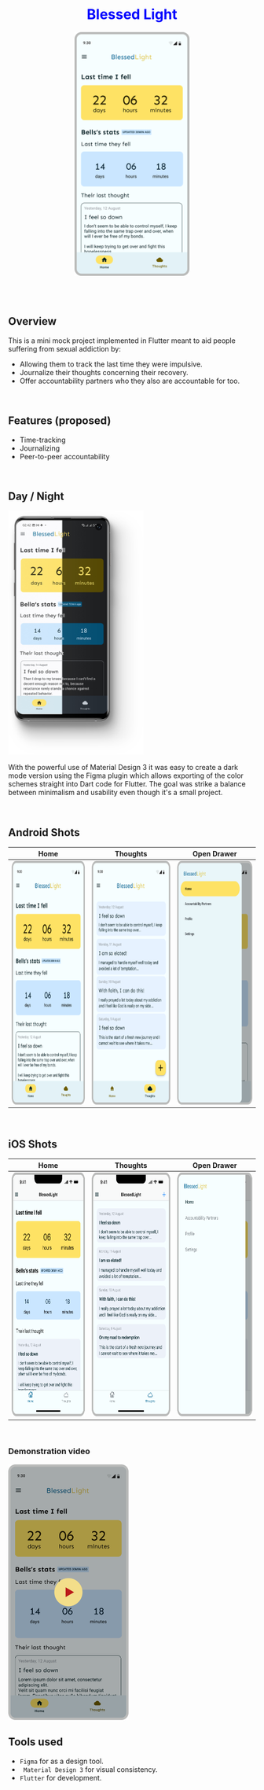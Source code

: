 <h1 align=center style="color:blue"> Blessed Light </h1>

<p align="center">
  <img src="https://github.com/AfricanBongo/blessedlight/blob/master/images/androidHome.png" height="496"/>
</p>


</br>
</br>

## Overview

This is a mini mock project implemented in Flutter meant to aid people suffering from sexual addiction by:
- Allowing them to track the last time they were impulsive.
- Journalize their thoughts concerning their recovery.
- Offer accountability partners who they also are accountable for too.

</br>

## Features (proposed)
- Time-tracking
- Journalizing
- Peer-to-peer accountability

</br>

## Day / Night

<img src="https://github.com/AfricanBongo/blessedlight/blob/master/images/dayAndNight.png" height="496"/>

</br>

With the powerful use of Material Design 3 it was easy to create a dark mode version using the Figma plugin which allows exporting of the color schemes straight into Dart code for Flutter. The goal was strike a balance between minimalism and usability even though it's a small project.

</br>

## Android Shots

| Home | Thoughts | Open Drawer |
| --- | --- | --- |
| <img src="https://github.com/AfricanBongo/blessedlight/blob/master/images/androidHome.png" height="496"/> | <img src="https://github.com/AfricanBongo/blessedlight/blob/master/images/androidThoughts.png" height="496"/> | <img src="https://github.com/AfricanBongo/blessedlight/blob/master/images/androidDrawer.png" height="496"/> |

</br>

## iOS Shots

| Home | Thoughts | Open Drawer |
| --- | --- | --- |
| <img src="https://github.com/AfricanBongo/blessedlight/blob/master/images/iphoneHome.png" height="496"/> | <img src="https://github.com/AfricanBongo/blessedlight/blob/master/images/iphoneThoughts.png" height="496"/> | <img src="https://github.com/AfricanBongo/blessedlight/blob/master/images/iphoneDrawer.png" height="496"/> |

</br>

### Demonstration video
<a href="https://drive.google.com/file/d/1lctDL1PSTG7t49dMx9xLTD9LBaWl1o04/view?usp=sharing" target="_blank">
  <img src="https://github.com/AfricanBongo/blessedlight/blob/master/images/playVideo.png" height="520"/>
</a>

## Tools used
- ``` Figma ``` for as a design tool.
- ``` Material Design 3``` for visual consistency.
- ``` Flutter ``` for development.
